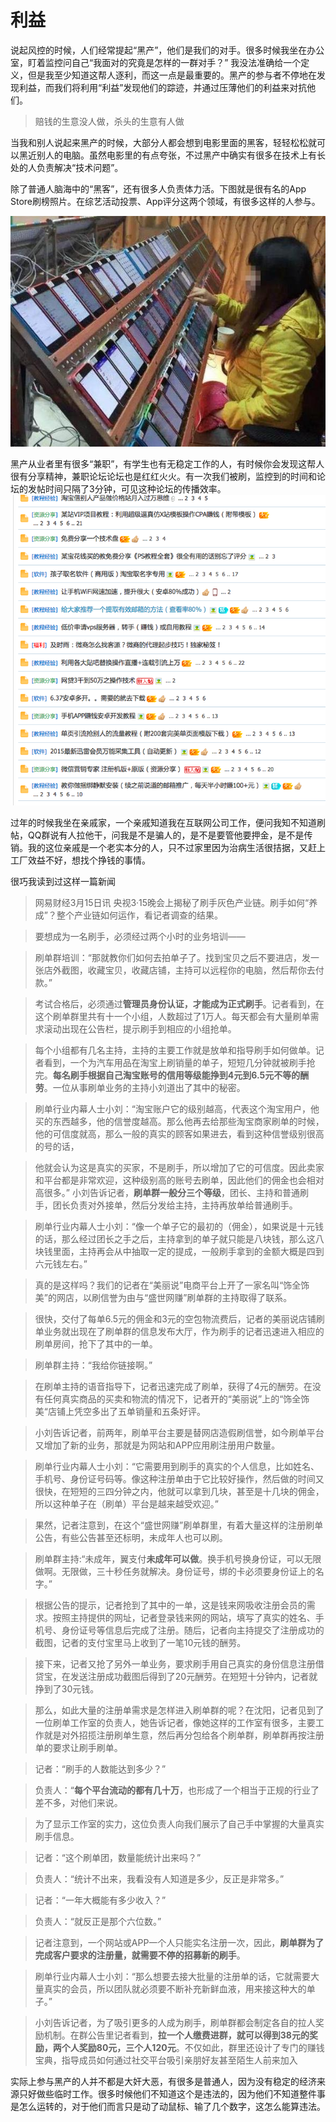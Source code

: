 # 利益

说起风控的时候，人们经常提起“黑产”，他们是我们的对手。很多时候我坐在办公室，盯着监控问自己“我面对的究竟是怎样的一群对手？” 我没法准确给一个定义，但是我至少知道这帮人逐利，而这一点是最重要的。黑产的参与者不停地在发现利益，而我们将利用“利益”发现他们的踪迹，并通过压薄他们的利益来对抗他们。

>赔钱的生意没人做，杀头的生意有人做

当我和别人说起来黑产的时候，大部分人都会想到电影里面的黑客，轻轻松松就可以黑近别人的电脑。虽然电影里的有点夸张，不过黑产中确实有很多在技术上有长处的人负责解决“技术问题”。

除了普通人脑海中的“黑客”，还有很多人负责体力活。下图就是很有名的App Store刷榜照片。在综艺活动投票、App评分这两个领域，有很多这样的人参与。

![刷榜](d8726038e1b7adfd0742391ce8ec29c4.jpg)


黑产从业者里有很多“兼职”，有学生也有无稳定工作的人，有时候你会发现这帮人很有分享精神，兼职论坛论坛也是红红火火。有一次我们被刷，监控到的时间和论坛的发帖时间只隔了3分钟，可见这种论坛的传播效率。
![兼职论坛](QQ20160317-0.png)

过年的时候我坐在亲戚家，一个亲戚知道我在互联网公司工作，便问我知不知道刷帖，QQ群说有人拉他干，问我是不是骗人的，是不是要管他要押金，是不是传销。我的这位亲戚是一个老实本分的人，只不过家里因为治病生活很拮据，又赶上工厂效益不好，想找个挣钱的事情。

很巧我读到过这样一篇新闻

>网易财经3月15日讯 央视3·15晚会上揭秘了刷手灰色产业链。刷手如何“养成”？整个产业链如何运作，看记者调查的结果。

>要想成为一名刷手，必须经过两个小时的业务培训——

>刷单群培训：“那就教你们如何去拍单子了。找到宝贝之后不要进店，发一张店外截图，收藏宝贝，收藏店铺，主持可以远程你的电脑，然后帮你去付款。”

>考试合格后，必须通过**管理员身份认证，才能成为正式刷手**。记者看到，在这个刷单群里共有十一个小组，人数超过了1万人。每天都会有大量刷单需求滚动出现在公告栏，提示刷手到相应的小组抢单。

>每个小组都有几名主持，主持的主要工作就是放单和指导刷手如何做单。记者看到，一个为汽车用品在淘宝上刷销量的单子，短短几分钟就被刷手抢完。**每名刷手根据自己淘宝账号的信用等级能挣到4元到6.5元不等的酬劳**。一位从事刷单业务的主持小刘道出了其中的秘密。

>刷单行业内幕人士小刘：“淘宝账户它的级别越高，代表这个淘宝用户，他买的东西越多，他的信誉度越高。那么他再去给那些淘宝商家刷单的时候，他的可信度就高，那么一般的真实的顾客如果进去，看到这种信誉级别很高的号的话，

>他就会认为这是真实的买家，不是刷手，所以增加了它的可信度。因此卖家和平台都是非常欢迎，这种级别高的账号去刷单，因此他们的佣金也会相对高很多。”
小刘告诉记者，**刷单群一般分三个等级**，团长、主持和普通刷手，团长负责对外接单，然后分发给主持，主持再放单给普通刷手。

>刷单行业内幕人士小刘：“像一个单子它的最初的（佣金），如果说是十元钱的话，那么经过团长之手之后，主持拿到的单子就只能是八块钱，那么这八块钱里面，主持再会从中抽取一定的提成，一般刷手拿到的金额大概是四到六元钱左右。”

>真的是这样吗？我们的记者在“美丽说”电商平台上开了一家名叫“饰全饰美”的网店，以刷信誉为由与“盛世网赚”刷单群的主持取得了联系。

>很快，交付了每单6.5元的佣金和3元的空包物流费后，记者的美丽说店铺刷单业务就出现在了刷单群的信息发布大厅，作为刷手的记者迅速进入相应的刷单房间，抢下了其中的一单。

>刷单群主持：“我给你链接啊。”

>在刷单主持的语音指导下，记者迅速完成了刷单，获得了4元的酬劳。在没有任何真实商品的买卖和物流的情况下，记者开的“美丽说”上的“饰全饰美“店铺上凭空多出了五单销量和五条好评。

>小刘告诉记者，前两年，刷单平台主要是替网店造假刷信誉，如今刷单平台又增加了新的业务，那就是为网站和APP应用刷注册用户数量。

>刷单行业内幕人士小刘：“它需要用到刷手的真实的个人信息，比如姓名、手机号、身份证号码等。像这种注册单由于它比较好操作，然后做的时间又很快，在短短的三四分钟之内，他就可以拿到几块，甚至是十几块的佣金，所以这种单子在（刷单）平台是越来越受欢迎。”

>果然，记者注意到，在这个“盛世网赚”刷单群里，有着大量这样的注册刷单公告，有些公告甚至还标明，未成年人也可以刷。

>刷单群主持:“未成年，翼支付**未成年可以做**。换手机号换身份证，可以无限做啊。无限做，三十秒任务就解决。身份证号，绑的卡必须要身份证上的名字。”

>根据公告的提示，记者抢到了其中的一单，这是钱来网吸收注册会员的需求。按照主持提供的网址，记者登录钱来网的网站，填写了真实的姓名、手机号、身份证号等信息后完成了注册。随后，记者向主持提交了注册成功的截图，记者的支付宝里马上收到了一笔10元钱的酬劳。

>接下来，记者又抢了另外一单业务，要求刷手用自己真实的身份信息注册借贷宝，在发送注册成功截图后得到了20元酬劳。在短短十分钟内，记者就挣到了30元钱。

>那么，如此大量的注册单需求是怎样进入刷单群的呢？在沈阳，记者见到了一位刷单工作室的负责人，她告诉记者，像她这样的工作室有很多，主要工作就是对外招揽注册刷单生意，然后再分包给各个刷单群，刷单群再按注册单的要求让刷手刷单。

>记者：“刷手的人数能达到多少？”

>负责人：“**每个平台流动的都有几十万**，也形成了一个相当于正规的行业了差不多，对他们来说。

>为了显示工作室的实力，这位负责人向我们展示了自己手中掌握的大量真实刷手信息。

>记者：“这个刷单团，数量能统计出来吗？”

>负责人：“统计不出来，我看没有人知道是多少，反正是非常多。”

>记者：“一年大概能有多少收入？”

>负责人：“就反正是那个六位数。”

>记者注意到，一个网站或APP一个人只能实名注册一次，因此，**刷单群为了完成客户要求的注册量，就需要不停的招募新的刷手**。

>刷单行业内幕人士小刘：“那么想要去接大批量的注册单的话，它就需要大量真实的会员，所以团队就必须要不断补充新鲜血液，用来接这种大的单子。”

>小刘告诉记者，为了吸引更多的人成为刷手，刷单群都会制定各自的拉人奖励机制。在群公告里记者看到，**拉一个人缴费进群，就可以得到38元的奖励，两个人奖励80元，三个人120元**。不仅如此，群里还设计了专门的赚钱宝典，指导成员如何通过社交平台吸引亲朋好友甚至陌生人前来加入

实际上参与黑产的人并不都是大奸大恶，有很多是普通人，因为没有稳定的经济来源只好做些临时工作。很多时候他们不知道这个是违法的，因为他们不知道整件事是怎么运转的，对于他们而言只是动了动鼠标、输了几个数字，这怎么能算违法。




